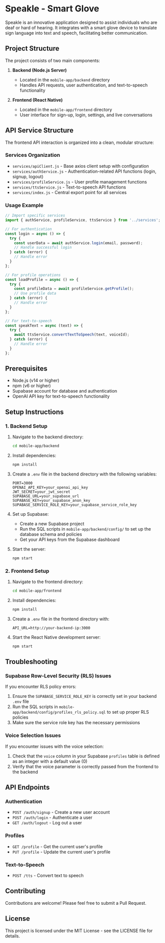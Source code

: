 # Speakle - Smart Glove

Speakle is an innovative application designed to assist individuals who are deaf or hard of hearing. It integrates with a smart glove device to translate sign language into text and speech, facilitating better communication.

## Project Structure

The project consists of two main components:

1. **Backend (Node.js Server)**
   - Located in the `mobile-app/backend` directory
   - Handles API requests, user authentication, and text-to-speech functionality

2. **Frontend (React Native)**
   - Located in the `mobile-app/frontend` directory
   - User interface for sign-up, login, settings, and live conversations

## API Service Structure

The frontend API interaction is organized into a clean, modular structure:

### Services Organization

- `services/apiClient.js` - Base axios client setup with configuration
- `services/authService.js` - Authentication-related API functions (login, signup, logout)
- `services/profileService.js` - User profile management functions
- `services/ttsService.js` - Text-to-speech API functions
- `services/index.js` - Central export point for all services

### Usage Example

```javascript
// Import specific services
import { authService, profileService, ttsService } from '../services';

// For authentication
const login = async () => {
  try {
    const userData = await authService.login(email, password);
    // Handle successful login
  } catch (error) {
    // Handle error
  }
};

// For profile operations
const loadProfile = async () => {
  try {
    const profileData = await profileService.getProfile();
    // Use profile data
  } catch (error) {
    // Handle error
  }
};

// For text-to-speech
const speakText = async (text) => {
  try {
    await ttsService.convertTextToSpeech(text, voiceId);
  } catch (error) {
    // Handle error
  }
};
```

## Prerequisites

- Node.js (v14 or higher)
- npm (v6 or higher)
- Supabase account for database and authentication
- OpenAI API key for text-to-speech functionality

## Setup Instructions

### 1. Backend Setup

1. Navigate to the backend directory:
   ```bash
   cd mobile-app/backend
   ```

2. Install dependencies:
   ```bash
   npm install
   ```

3. Create a `.env` file in the backend directory with the following variables:
   ```
   PORT=3000
   OPENAI_API_KEY=your_openai_api_key
   JWT_SECRET=your_jwt_secret
   SUPABASE_URL=your_supabase_url
   SUPABASE_KEY=your_supabase_anon_key
   SUPABASE_SERVICE_ROLE_KEY=your_supabase_service_role_key
   ```

4. Set up Supabase:
   - Create a new Supabase project
   - Run the SQL scripts in `mobile-app/backend/config/` to set up the database schema and policies
   - Get your API keys from the Supabase dashboard

5. Start the server:
   ```bash
   npm start
   ```

### 2. Frontend Setup

1. Navigate to the frontend directory:
   ```bash
   cd mobile-app/frontend
   ```

2. Install dependencies:
   ```bash
   npm install
   ```

3. Create a `.env` file in the frontend directory with:
   ```
   API_URL=http://your-backend-ip:3000
   ```

4. Start the React Native development server:
   ```bash
   npm start
   ```

## Troubleshooting

### Supabase Row-Level Security (RLS) Issues

If you encounter RLS policy errors:

1. Ensure the `SUPABASE_SERVICE_ROLE_KEY` is correctly set in your backend `.env` file
2. Run the SQL scripts in `mobile-app/backend/config/profiles_rls_policy.sql` to set up proper RLS policies
3. Make sure the service role key has the necessary permissions

### Voice Selection Issues

If you encounter issues with the voice selection:

1. Check that the `voice` column in your Supabase `profiles` table is defined as an integer with a default value (0)
2. Verify that the voice parameter is correctly passed from the frontend to the backend

## API Endpoints

### Authentication

- `POST /auth/signup` - Create a new user account
- `POST /auth/login` - Authenticate a user
- `GET /auth/logout` - Log out a user

### Profiles

- `GET /profile` - Get the current user's profile
- `PUT /profile` - Update the current user's profile

### Text-to-Speech

- `POST /tts` - Convert text to speech

## Contributing

Contributions are welcome! Please feel free to submit a Pull Request.

## License

This project is licensed under the MIT License - see the LICENSE file for details.
